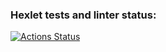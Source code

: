 ### Hexlet tests and linter status:
[![Actions Status](https://github.com/sweetsk8er/frontend-project-11/workflows/hexlet-check/badge.svg)](https://github.com/sweetsk8er/frontend-project-11/actions)
